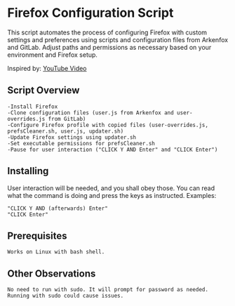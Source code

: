 # Firefox Configuration Script

This script automates the process of configuring Firefox with custom settings and preferences using scripts and configuration files from Arkenfox and GitLab. Adjust paths and permissions as necessary based on your environment and Firefox setup.

Inspired by: [YouTube Video](https://www.youtube.com/watch?v=GVOcElOPs8E&t=110s)

## Script Overview

    -Install Firefox
    -Clone configuration files (user.js from Arkenfox and user-overrides.js from GitLab)
    -Configure Firefox profile with copied files (user-overrides.js, prefsCleaner.sh, user.js, updater.sh)
    -Update Firefox settings using updater.sh
    -Set executable permissions for prefsCleaner.sh
    -Pause for user interaction ("CLICK Y AND Enter" and "CLICK Enter")






## Installing

User interaction will be needed, and you shall obey those. You can read what the command is doing and press the keys as instructed. Examples:

    "CLICK Y AND (afterwards) Enter"
    "CLICK Enter"

## Prerequisites

    Works on Linux with bash shell.

## Other Observations

    No need to run with sudo. It will prompt for password as needed. Running with sudo could cause issues.
